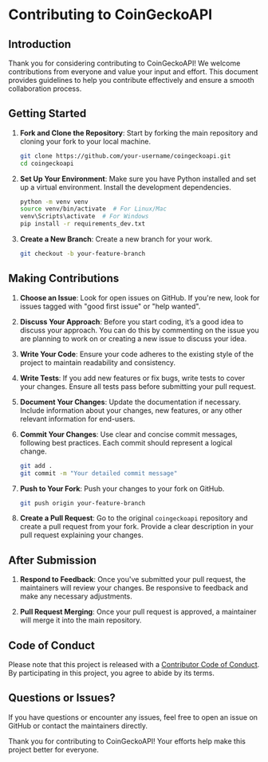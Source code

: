 # Contributing to CoinGeckoAPI

## Introduction

Thank you for considering contributing to CoinGeckoAPI! We welcome contributions from everyone and value your input and effort. This document provides guidelines to help you contribute effectively and ensure a smooth collaboration process.

## Getting Started

1. **Fork and Clone the Repository**: Start by forking the main repository and cloning your fork to your local machine.

    ```bash
    git clone https://github.com/your-username/coingeckoapi.git
    cd coingeckoapi
    ```

2. **Set Up Your Environment**: Make sure you have Python installed and set up a virtual environment. Install the development dependencies.

    ```bash
    python -m venv venv
    source venv/bin/activate  # For Linux/Mac
    venv\Scripts\activate  # For Windows
    pip install -r requirements_dev.txt
    ```

3. **Create a New Branch**: Create a new branch for your work.

    ```bash
    git checkout -b your-feature-branch
    ```

## Making Contributions

1. **Choose an Issue**: Look for open issues on GitHub. If you're new, look for issues tagged with "good first issue" 
   or "help wanted".

2. **Discuss Your Approach**: Before you start coding, it’s a good idea to discuss your approach. You can do this by 
   commenting on the issue you are planning to work on or creating a new issue to discuss your idea.

3. **Write Your Code**: Ensure your code adheres to the existing style of the project to maintain readability and 
   consistency.

4. **Write Tests**: If you add new features or fix bugs, write tests to cover your changes. Ensure all tests pass 
   before submitting your pull request.

5. **Document Your Changes**: Update the documentation if necessary. Include information about your changes, new 
   features, or any other relevant information for end-users.

6. **Commit Your Changes**: Use clear and concise commit messages, following best practices. Each commit should 
   represent a logical change.

    ```bash
    git add .
    git commit -m "Your detailed commit message"
    ```

7. **Push to Your Fork**: Push your changes to your fork on GitHub.

    ```bash
    git push origin your-feature-branch
    ```

8. **Create a Pull Request**: Go to the original `coingeckoapi` repository and create a pull request from your fork. 
   Provide a clear description in your pull request explaining your changes.

## After Submission

1. **Respond to Feedback**: Once you've submitted your pull request, the maintainers will review your changes. Be 
   responsive to feedback and make any necessary adjustments.

2. **Pull Request Merging**: Once your pull request is approved, a maintainer will merge it into the main repository.

## Code of Conduct

Please note that this project is released with a [Contributor Code of Conduct](CODE_OF_CONDUCT.md). By participating in 
this project, you agree to abide by its terms.

## Questions or Issues?

If you have questions or encounter any issues, feel free to open an issue on GitHub or contact the maintainers directly.

Thank you for contributing to CoinGeckoAPI! Your efforts help make this project better for everyone.
